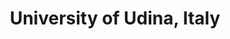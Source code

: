 ---
title: "University of Udina, Italy"
project_id: 
conference_id: ""
presenters:
   - peter_bandettini
summary: "<p>University of Udina, Italy</p>"
file: /assets/presentations/T140.ppt
filename: T140.ppt
layout: presentation
---